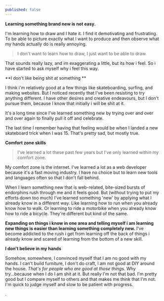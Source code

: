 ```yaml
---
published: false
---
```



**Learning something brand new is not easy.**

I'm learning how to draw and I hate it. I find it demotivating and frustrating. To be able to picture exactly what I want to produce and then observe what my hands actually do is really annoying.

> I don't want to learn how to draw, I just want to be able to draw.

That sounds really lazy, and im exaggerating a little, but its how i feel. So i have started to ask myself why i feel this way.

**I don't like being shit at something **

I think i'm relatively good at a few things like skateboarding, surfing, and making websites. But I noticed recently that I've been resisting to try anything different. I have other desires and creative endeavours, but I don't pursue them, because I know that initially i will be shit at it.

It's a long time since I've learned something new by trying over and over and over again to finally pull it off and celebrate.

The last time I remember having that feeling would be when I landed a new skateboard trick when I was 15. That's pretty sad, but mostly true.

**Comfort zone skills**

> I've learned a lot these past few years but I've only learned within my comfort zone.

My comfort zone is the internet. I've learned a lot as a web developer because it's a fast moving industry. I have no choice but to learn new tools and languages often so that I don't fall behind.

When I learn something new that is web-related, bite-sized bursts of endorphins rush through me and it feels good. But (without trying to put my efforts down too much) I've learned something 'new' by applying what I already know in a different way. Like learning how to run when you already know how to walk. Or learning to ride a motorbike when you already know how to ride a bicycle. They're different but kind of the same.

**Expanding on things i know in one area and telling myself i am learning new things is easier than learning something completely new.** I've become addicted to the rush i get from learning off the back of things i already know and scared of learning from the bottom of a new skill.

**I don't believe in my hands**

Somehow, somewhere, I convinced myself that I am no good with my hands. I can't build furniture, I don't do craft, I am not good at DIY around the house. _That's for people who are good at those things._ Why try...because when I do I am shit at it. But really I'm not that bad. I'm pretty good but I compare myself to others and that makes me think that I'm not. I'm quick to judge myself and slow to be patient with progress.



.
